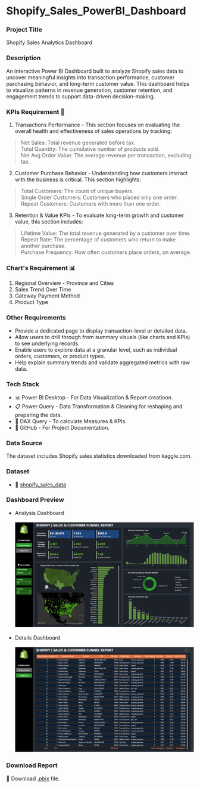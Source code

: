 # Shopify_Sales_PowerBI_Dashboard

### Project Title
Shopify Sales Analytics Dashboard

### Description
An interactive Power BI Dashboard built to analyze Shopify sales data to uncover meaningful insights into transaction performance, customer purchasing behavior, and long-term customer value.
This dashboard helps to visualize patterns in revenue generation, customer retention, and engagement trends to support data-driven decision-making.

### KPIs Requirement :scroll:
1. Transactions Performance - This section focuses on evaluating the overall health and effectiveness of sales operations by tracking:<br>
> Net Sales: Total revenue generated before tax.<br>
> Total Quantity: The cumulative number of products sold.<br>
> Net Avg Order Value: The average revenue per transaction, excluding tax.

2. Customer Purchase Behavior - Understanding how customers interact with the business is critical. This section highlights:<br>
> Total Customers: The count of unique buyers.<br>
> Single Order Customers: Customers who placed only one order.<br>
> Repeat Customers: Customers with more than one order.<br>

3. Retention & Value KPIs - To evaluate long-term growth and customer value, this section includes:<br>
> Lifetime Value: The total revenue generated by a customer over time.<br>
> Repeat Rate: The percentage of customers who return to make another purchase.<br>
> Purchase Frequency: How often customers place orders, on average.<br>

### Chart's Requirement :bar_chart:
1. Regional Overview - Province and Cities
2. Sales Trend Over Time
3. Gateway Payment Method
4. Product Type

### Other Requirements
- Provide a dedicated page to display transaction-level or detailed data.
- Allow users to drill through from summary visuals (like charts and KPIs) to see underlying records.
- Enable users to explore data at a granular level, such as individual orders, customers, or product types.
- Help explain summary trends and validate aggregated metrics with raw data.

### Tech Stack
- :bar_chart: Power BI Desktop - For Data Visualization & Report creatioon.
- :clipboard: Power Query - Data Transformation & Cleaning for reshaping and preparing the data.
- :brain: DAX Query -  To calculate Measures & KPIs.
- :ledger: GitHub - For Project Documentation.

### Data Source
The dataset includes Shopify sales statistics downloaded from kaggle.com.

### Dataset
- :open_file_folder: [shopify_sales_data](https://github.com/araza01/Shopify_Sales_PowerBI_Dashboard/blob/master/Shopify_Sales_Data.xlsx)

### Dashboard Preview
- Analysis Dashboard <br><br> ![image](https://github.com/araza01/Shopify_Sales_PowerBI_Dashboard/blob/master/Snapshot_of_Analysis_Dashboard.png) <br><br>
- Details Dashboard <br><br> ![image](https://github.com/araza01/Shopify_Sales_PowerBI_Dashboard/blob/master/Snapshot_of_Details_Dashboard.png)

### Download Report
:file_folder: Download [.pbix](https://github.com/araza01/Shopify_Sales_PowerBI_Dashboard/blob/master/Shopify_Analysis.pbix) file.
